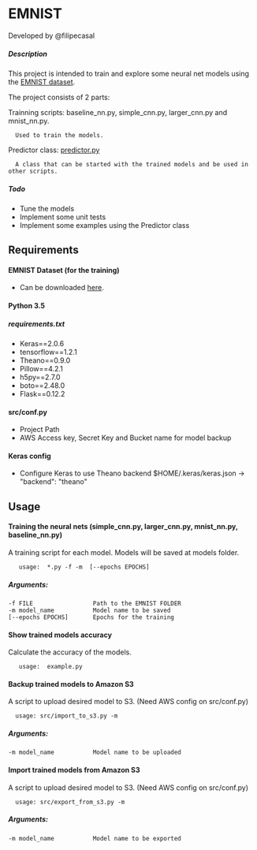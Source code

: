 # EMNIST

Developed by @filipecasal

##### Description
This project is intended to train and explore some neural net models using the [EMNIST dataset](https://arxiv.org/abs/1702.05373 "EMNIST: an extension of MNIST to handwritten letters").

The project consists of 2 parts:

   Trainning scripts: baseline_nn.py, simple_cnn.py, larger_cnn.py and mnist_nn.py.
      
      Used to train the models.

   Predictor class: [predictor.py](https://github.com/filipecasal/emnist/blob/master/src/predictor.py)
      
      A class that can be started with the trained models and be used in other scripts.


##### Todo
   * Tune the models
   * Implement some unit tests
   * Implement some examples using the Predictor class


## Requirements

#### EMNIST Dataset (for the training)
  * Can be downloaded [here](http://biometrics.nist.gov/cs_links/EMNIST/gzip.zip).

#### Python 3.5
##### requirements.txt
  * Keras==2.0.6
  * tensorflow==1.2.1
  * Theano==0.9.0
  * Pillow==4.2.1
  * h5py==2.7.0
  * boto==2.48.0
  * Flask==0.12.2

#### src/conf.py
  * Project Path
  * AWS Access key, Secret Key and Bucket name for model backup

#### Keras config
  * Configure Keras to use Theano backend
    $HOME/.keras/keras.json -> "backend": "theano"


## Usage

#### Training the neural nets (simple_cnn.py, larger_cnn.py, mnist_nn.py, baseline_nn.py)

A training script for each model. Models will be saved at models folder.

       usage:  *.py -f -m  [--epochs EPOCHS]

##### Arguments:

    -f FILE                 Path to the EMNIST FOLDER
    -m model_name           Model name to be saved
    [--epochs EPOCHS]       Epochs for the training


#### Show trained models accuracy

Calculate the accuracy of the models.

       usage:  example.py


#### Backup trained models to Amazon S3

A script to upload desired model to S3. (Need AWS config on src/conf.py)

      usage: src/import_to_s3.py -m

##### Arguments:

    -m model_name           Model name to be uploaded


#### Import trained models from Amazon S3

A script to upload desired model to S3. (Need AWS config on src/conf.py)

      usage: src/export_from_s3.py -m  

##### Arguments:

    -m model_name           Model name to be exported
